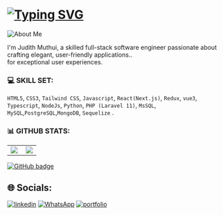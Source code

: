 # [![Typing SVG](https://readme-typing-svg.demolab.com?font=Fira+Code&pause=1000&color=20FF61&width=435&lines=✅+Welcome+to+my+GitHub+profile! )](https://git.io/typing-svg)

![About Me](https://img.shields.io/badge/About-Me-blue?style=for-the-badge)

I'm Judith Muthui, a skilled full-stack software engineer passionate about crafting elegant, user-friendly applications..<br>
for exceptional user experiences. 



### 💻 SKILL SET:
`HTML5`, `CSS3`, `Tailwind CSS`, `Javascript`, `React(Next.js)`, `Redux`, `vue3`, `Typescript`, `NodeJs`, `Python`,  `PHP (Laravel 11)`, `MsSQL`, `MySQL`,`PostgreSQL`,`MongoDB`, `Sequelize` .


### 📊 GITHUB STATS:
<center>
  <table>
  <tr>
      <td><img  align="left" src="https://github-readme-stats.vercel.app/api?username=Judiciousmurich&count_private=true&show_icons=true&theme=dark&layout=compact" /></td>
      <td><img  src="https://github-readme-streak-stats.herokuapp.com/?user=Judiciousmurich&theme=dark" /></td>    
     
  </tr>   
  </table>
</center>



<p align="">
  <a href="https://github.com/Judiciousmurich?tab=followers">
    <img src="https://img.shields.io/github/followers/Judiciousmurich?label=Followers&logo=GitHub&style=for-the-badge" alt="GitHub badge" />
  </a>
</p>




 ## 🌐 Socials:
[![linkedin](https://img.shields.io/badge/linkedin-0A66C2?style=for-the-badge&logo=linkedin&logoColor=white)](https://www.linkedin.com/in/judith-muthui-16b535263)
[![WhatsApp](https://img.shields.io/badge/WhatsApp-25D366?style=for-the-badge&logo=whatsapp&logoColor=white)](https://web.whatsapp.com/)
[![portfolio](https://img.shields.io/badge/my_portfolio-000?style=for-the-badge&logo=ko-fi&logoColor=white)](https://judith-muthui-portfolio.netlify.app/)
